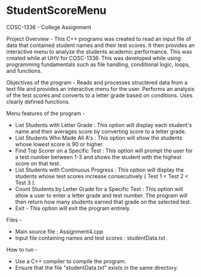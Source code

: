 # StudentScoreMenu
COSC-1336 - College Assignment

Project Overview - This C++ programs was created to read an input file of data that contained student names
and their test scores. It then provides an interactive menu to analyze the students academic performance. 
This was created while at UHV for COSC-1336. This was developed while using programming fundamentals such 
as file handling, conditional logic, loops, and functions.

Objectives of the program - Reads and processes structered data from a text file and provides an interactive 
menu for the user. Performs an analysis of the test scores and converts to a letter grade based on conditions.
Uses clearly defined functions.

Menu features of the program - 
  * List Students with Letter Grade : This option will display each student's name and their averages score by converting
      score to a letter grade.
  * List Students Who Made All A's : This option will show the students whose lowest score is 90 or higher.
  * Find Top Scorer on a Specific Test : This option will prompt the user for a test number between 1-3 and shows
      the student with the highest score on that test.
  * List Students with Continuous Progress : This option will display the students whose test scores increase
      consecutively ( Test 1 < Test 2 < Test 3 ).
  * Count Students by Letter Grade for a Specific Test : This option will allow a user to enter a letter grade
      and test number. The program will then return how many students earned that grade on the selected test.
  * Exit - This option will exit the program entirely.

Files - 
  * Main source file : Assignment4.cpp
  * Input file containing names and test scores : studentData.txt

How to run - 
  * Use a C++ compiler to compile the program.
  * Ensure that the file "studentData.txt" exists in the same directory.
